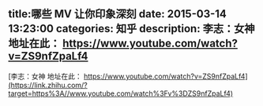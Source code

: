 title:哪些 MV 让你印象深刻
date: 2015-03-14   13:23:00 
categories: 知乎 
 description:  李志：女神 地址在此： https://www.youtube.com/watch?v=ZS9nfZpaLf4 
  --- 
 [李志：女神 地址在此： https://www.youtube.com/watch?v=ZS9nfZpaLf4](https://link.zhihu.com/?target=https%3A//www.youtube.com/watch%3Fv%3DZS9nfZpaLf4)